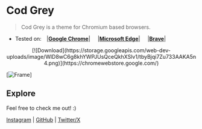 # Cod Grey
 >Cod Grey is a theme for Chromium based browsers.

- Tested on:&emsp;|[**Google Chrome**](https://www.google.com/chrome/)| 
&nbsp; &nbsp;  |[**Microsoft Edge**](https://www.microsoft.com/en-us/edge)|
&nbsp; &nbsp; |[**Brave**](https://brave.com/)|



<p align=center> [![Download](https://storage.googleapis.com/web-dev-uploads/image/WlD8wC6g8khYWPJUsQceQkhXSlv1/tbyBjqi7Zu733AAKA5n4.png)](https://chromewebstore.google.com/)</p>

[![Frame]()]

## Explore
Feel free to check me out! :)

[Instagram](https://www.instagram.com/futureapocalypse) | [GitHub](https://github.com/future-apocalypse) | [Twitter/X](https://twitter.com/F_apocalyps3)
